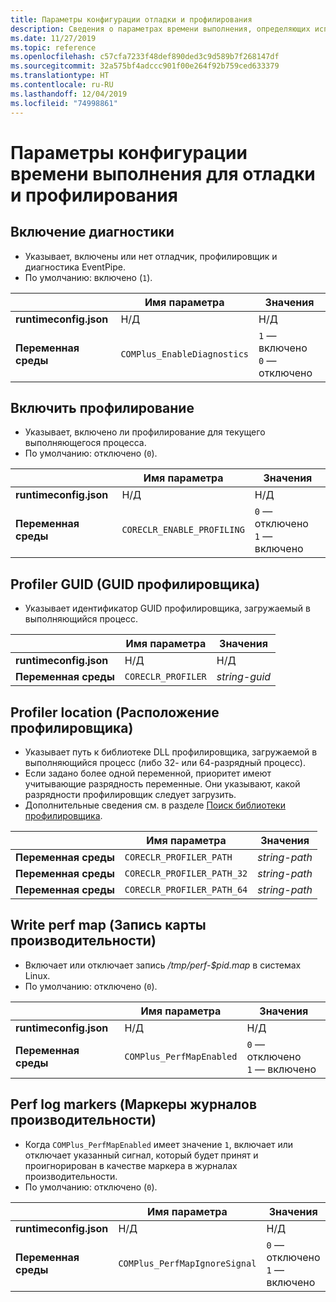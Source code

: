 ```yaml
---
title: Параметры конфигурации отладки и профилирования
description: Сведения о параметрах времени выполнения, определяющих использование отладки и профилирования для приложений .NET Core.
ms.date: 11/27/2019
ms.topic: reference
ms.openlocfilehash: c57cfa7233f48def890ded3c9d589b7f268147df
ms.sourcegitcommit: 32a575bf4adccc901f00e264f92b759ced633379
ms.translationtype: HT
ms.contentlocale: ru-RU
ms.lasthandoff: 12/04/2019
ms.locfileid: "74998861"
---
```

# <a name="run-time-configuration-options-for-debugging-and-profiling"></a>Параметры конфигурации времени выполнения для отладки и профилирования

## <a name="enable-diagnostics"></a>Включение диагностики

- Указывает, включены или нет отладчик, профилировщик и диагностика EventPipe.
- По умолчанию: включено (`1`).

| | Имя параметра | Значения |
| - | - | - |
| **runtimeconfig.json** | Н/Д | Н/Д |
| **Переменная среды** | `COMPlus_EnableDiagnostics` | `1` — включено<br/>`0` — отключено |

## <a name="enable-profiling"></a>Включить профилирование

- Указывает, включено ли профилирование для текущего выполняющегося процесса.
- По умолчанию: отключено (`0`).

| | Имя параметра | Значения |
| - | - | - |
| **runtimeconfig.json** | Н/Д | Н/Д |
| **Переменная среды** | `CORECLR_ENABLE_PROFILING` | `0` — отключено<br/>`1` — включено |

## <a name="profiler-guid"></a>Profiler GUID (GUID профилировщика)

- Указывает идентификатор GUID профилировщика, загружаемый в выполняющийся процесс.

| | Имя параметра | Значения |
| - | - | - |
| **runtimeconfig.json** | Н/Д | Н/Д |
| **Переменная среды** | `CORECLR_PROFILER` | *string-guid* |

## <a name="profiler-location"></a>Profiler location (Расположение профилировщика)

- Указывает путь к библиотеке DLL профилировщика, загружаемой в выполняющийся процесс (либо 32- или 64-разрядный процесс).
- Если задано более одной переменной, приоритет имеют учитывающие разрядность переменные. Они указывают, какой разрядности профилировщик следует загрузить.
- Дополнительные сведения см. в разделе [Поиск библиотеки профилировщика](https://github.com/dotnet/runtime/blob/master/docs/design/coreclr/profiling/Profiler%20Loading.md).

| | Имя параметра | Значения |
| - | - | - |
| **Переменная среды** | `CORECLR_PROFILER_PATH` | *string-path* |
| **Переменная среды** | `CORECLR_PROFILER_PATH_32` | *string-path* |
| **Переменная среды** | `CORECLR_PROFILER_PATH_64` | *string-path* |

## <a name="write-perf-map"></a>Write perf map (Запись карты производительности)

- Включает или отключает запись */tmp/perf-$pid.map* в системах Linux.
- По умолчанию: отключено (`0`).

| | Имя параметра | Значения |
| - | - | - |
| **runtimeconfig.json** | Н/Д | Н/Д |
| **Переменная среды** | `COMPlus_PerfMapEnabled` | `0` — отключено<br/>`1` — включено |

## <a name="perf-log-markers"></a>Perf log markers (Маркеры журналов производительности)

- Когда `COMPlus_PerfMapEnabled` имеет значение `1`, включает или отключает указанный сигнал, который будет принят и проигнорирован в качестве маркера в журналах производительности.
- По умолчанию: отключено (`0`).

| | Имя параметра | Значения |
| - | - | - |
| **runtimeconfig.json** | Н/Д | Н/Д |
| **Переменная среды** | `COMPlus_PerfMapIgnoreSignal` | `0` — отключено<br/>`1` — включено |
